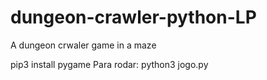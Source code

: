 # dungeon-crawler-python-LP
A dungeon crwaler game in a maze

pip3 install pygame
Para rodar: python3 jogo.py